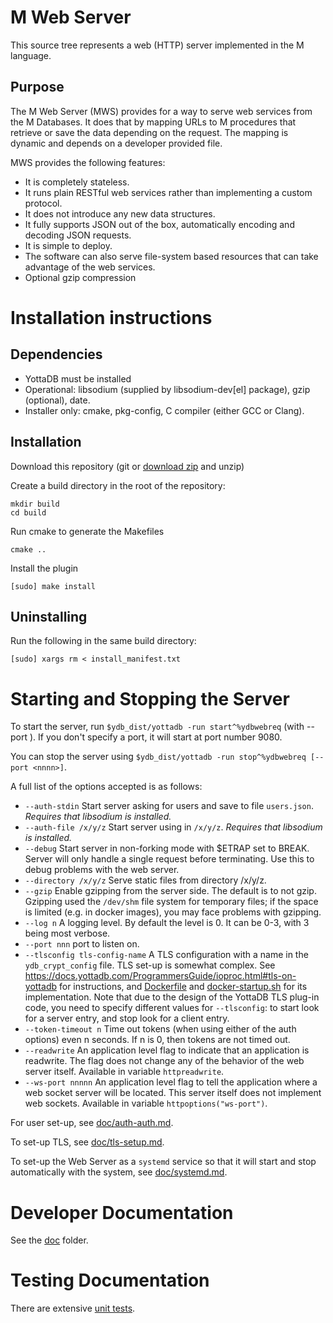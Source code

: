 # M Web Server
This source tree represents a web (HTTP) server implemented in the M language.

## Purpose
The M Web Server (MWS) provides for a way to serve web services from the M
Databases. It does that by mapping URLs to M procedures that retrieve or save
the data depending on the request. The mapping is dynamic and depends on a developer
provided file.

MWS provides the following features:

 - It is completely stateless.
 - It runs plain RESTful web services rather than implementing a custom protocol.
 - It does not introduce any new data structures.
 - It fully supports JSON out of the box, automatically encoding and decoding
   JSON requests.
 - It is simple to deploy.
 - The software can also serve file-system based resources that can take
   advantage of the web services.
 - Optional gzip compression

# Installation instructions
## Dependencies
- YottaDB must be installed
- Operational: libsodium (supplied by libsodium-dev[el] package), gzip (optional), date. 
- Installer only: cmake, pkg-config, C compiler (either GCC or Clang).

## Installation
Download this repository (git or [download zip](https://gitlab.com/YottaDB/Util/YDB-Web-Server/-/archive/master/YDB-Web-Server-master.zip) and unzip)

Create a build directory in the root of the repository:

    mkdir build
    cd build

Run cmake to generate the Makefiles

    cmake ..

Install the plugin

    [sudo] make install

## Uninstalling
Run the following in the same build directory:
```
[sudo] xargs rm < install_manifest.txt
```

# Starting and Stopping the Server
To start the server, run `$ydb_dist/yottadb -run start^%ydbwebreq` (with --port <nnnn>). If you don't
specify a port, it will start at port number 9080.

You can stop the server using `$ydb_dist/yottadb -run stop^%ydbwebreq [--port <nnnn>]`.

A full list of the options accepted is as follows:

* `--auth-stdin` Start server asking for users and save to file `users.json`.
  *Requires that libsodium is installed.*
* `--auth-file /x/y/z` Start server using in `/x/y/z`. *Requires that libsodium
  is installed.*
* `--debug` Start server in non-forking mode with $ETRAP set to BREAK. Server
  will only handle a single request before terminating. Use this to debug
  problems with the web server.
* `--directory /x/y/z` Serve static files from directory /x/y/z.
* `--gzip` Enable gzipping from the server side. The default is to not gzip.
  Gzipping used the `/dev/shm` file system for temporary files; if the space is
  limited (e.g. in docker images), you may face problems with gzipping.
* `--log n` A logging level. By default the level is 0. It can be 0-3, with 3
  being most verbose.
* `--port nnn` port to listen on.
* `--tlsconfig tls-config-name` A TLS configuration with a name in the
  `ydb_crypt_config` file. TLS set-up is somewhat complex. See
  https://docs.yottadb.com/ProgrammersGuide/ioproc.html#tls-on-yottadb for
  instructions, and [Dockerfile](Dockerfile) and
  [docker-startup.sh](docker-configuration/docker-startup.sh) for its
  implementation. Note that due to the design of the YottaDB TLS plug-in code,
  you need to specify different values for `--tlsconfig`: to start look for a server
  entry, and stop look for a client entry.
* `--token-timeout n` Time out tokens (when using either of the auth options)
  even n seconds. If n is 0, then tokens are not timed out.
* `--readwrite` An application level flag to indicate that an application is
  readwrite. The flag does not change any of the behavior of the web server
  itself. Available in variable `httpreadwrite`.
* `--ws-port nnnnn` An application level flag to tell the application where
  a web socket server will be located. This server itself does not implement
  web sockets. Available in variable `httpoptions("ws-port")`.

For user set-up, see [doc/auth-auth.md](doc/auth-auth.md).

To set-up TLS, see [doc/tls-setup.md](doc/tls-setup.md).

To set-up the Web Server as a `systemd` service so that it will start and stop
automatically with the system, see [doc/systemd.md](doc/systemd.md).

# Developer Documentation
See the [doc](doc) folder.

# Testing Documentation
There are extensive [unit tests](doc/testing.md).
